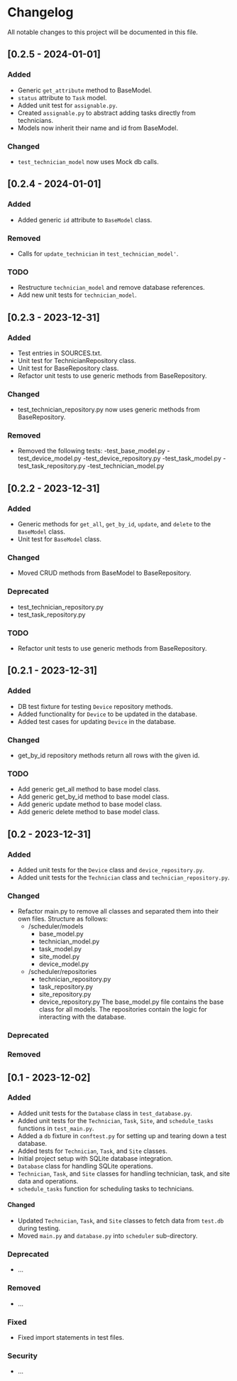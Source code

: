 # Changelog

All notable changes to this project will be documented in this file.

## [0.2.5 - 2024-01-01]

### Added

- Generic `get_attribute` method to BaseModel.
- `status` attribute to `Task` model.
- Added unit test for `assignable.py`.
- Created `assignable.py` to abstract adding tasks directly from technicians.
- Models now inherit their name and id from BaseModel.

### Changed

- `test_technician_model` now uses Mock db calls.

## [0.2.4 - 2024-01-01]

### Added

- Added generic `id` attribute to `BaseModel` class.

### Removed

- Calls for `update_technician` in `test_technician_model'`.

### TODO

- Restructure `technician_model` and remove database references.
- Add new unit tests for `technician_model`.

## [0.2.3 - 2023-12-31]

### Added

- Test entries in SOURCES.txt.
- Unit test for TechnicianRepository class.
- Unit test for BaseRepository class.
- Refactor unit tests to use generic methods from BaseRepository.

### Changed

- test_technician_repository.py now uses generic methods from BaseRepository.

### Removed

- Removed the following tests:
    -test_base_model.py
    -test_device_model.py
    -test_device_repository.py
    -test_task_model.py
    -test_task_repository.py
    -test_technician_model.py

## [0.2.2 - 2023-12-31]

### Added

- Generic methods for `get_all`, `get_by_id`, `update`, and `delete` to the `BaseModel` class.
- Unit test for `BaseModel` class.

### Changed
- Moved CRUD methods from BaseModel to BaseRepository.

### Deprecated
-  test_technician_repository.py
-  test_task_repository.py

### TODO
- Refactor unit tests to use generic methods from BaseRepository.

## [0.2.1 - 2023-12-31]

### Added
- DB test fixture for testing `Device` repository methods.
- Added functionality for `Device` to be updated in the database.
- Added test cases for updating `Device` in the database.

### Changed

- get_by_id repository methods return all rows with the given id.

### TODO

- Add generic get_all method to base model class.
- Add generic get_by_id method to base model class.
- Add generic update method to base model class.
- Add generic delete method to base model class.


## [0.2 - 2023-12-31]

### Added
- Added unit tests for the `Device` class and `device_repository.py`.
- Added unit tests for the `Technician` class and `technician_repository.py`.

### Changed
- Refactor main.py to remove all classes and separated them into their own files.  Structure as follows:
    - /scheduler/models
        - base_model.py
        - technician_model.py
        - task_model.py
        - site_model.py
        - device_model.py
    - /scheduler/repositories
        - technician_repository.py
        - task_repository.py
        - site_repository.py
        - device_repository.py
    The base_model.py file contains the base class for all models.  The repositories contain the logic for interacting with the database.

### Deprecated

### Removed

## [0.1 - 2023-12-02]

### Added
- Added unit tests for the `Database` class in `test_database.py`.
- Added unit tests for the `Technician`, `Task`, `Site`, and `schedule_tasks` functions in `test_main.py`.
- Added a `db` fixture in `conftest.py` for setting up and tearing down a test database.
- Added tests for `Technician`, `Task`, and `Site` classes.
- Initial project setup with SQLite database integration.
- `Database` class for handling SQLite operations.
- `Technician`, `Task`, and `Site` classes for handling technician, task, and site data and operations.
- `schedule_tasks` function for scheduling tasks to technicians.

#### Changed
- Updated `Technician`, `Task`, and `Site` classes to fetch data from `test.db` during testing.
- Moved `main.py` and `database.py` into `scheduler` sub-directory.

### Deprecated
- ...

### Removed
- ...

### Fixed
- Fixed import statements in test files.

### Security
- ...